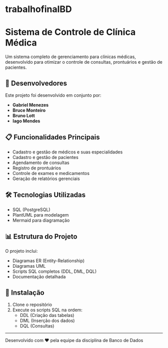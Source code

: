 # trabalhofinalBD
# Sistema de Controle de Clínica Médica

Um sistema completo de gerenciamento para clínicas médicas, desenvolvido para otimizar o controle de consultas, prontuários e gestão de pacientes.

## 👥 Desenvolvedores

Este projeto foi desenvolvido em conjunto por:
- **Gabriel Menezes** 
- **Bruce Monteiro** 
- **Bruno Lott** 
- **Iago Mendes** 

## 📋 Funcionalidades Principais

- Cadastro e gestão de médicos e suas especialidades
- Cadastro e gestão de pacientes
- Agendamento de consultas
- Registro de prontuários
- Controle de exames e medicamentos
- Geração de relatórios gerenciais

## 🛠️ Tecnologias Utilizadas

- SQL (PostgreSQL)
- PlantUML para modelagem
- Mermaid para diagramação

## 📊 Estrutura do Projeto

O projeto inclui:
- Diagramas ER (Entity-Relationship)
- Diagramas UML
- Scripts SQL completos (DDL, DML, DQL)
- Documentação detalhada

## 🔧 Instalação

1. Clone o repositório
2. Execute os scripts SQL na ordem:
   - DDL (Criação das tabelas)
   - DML (Inserção dos dados)
   - DQL (Consultas)



---
Desenvolvido com ❤️ pela equipe da disciplina de Banco de Dados
